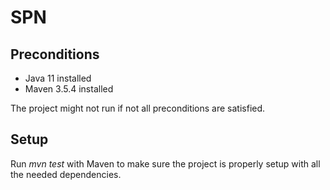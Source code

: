 # SPN
## Preconditions
- Java 11 installed
- Maven 3.5.4 installed

The project might not run if not all preconditions are satisfied.
## Setup
Run *mvn test* with Maven to make sure the project is properly setup with all the needed dependencies.
